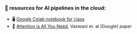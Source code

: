 ### 🤖 resources for AI pipelines in the cloud:

- 🖥️ [Google Colab notebook for class](https://colab.research.google.com/github/mab253/bigdata_spring24/blob/main/week7/sparkML_bigdata_in_class.ipynb)
- 📄 [Attention is All You Need](https://github.com/mab253/bigdata_spring24/blob/main/readings/attention.pdf), Vaswani et. al (Google) paper 
  
